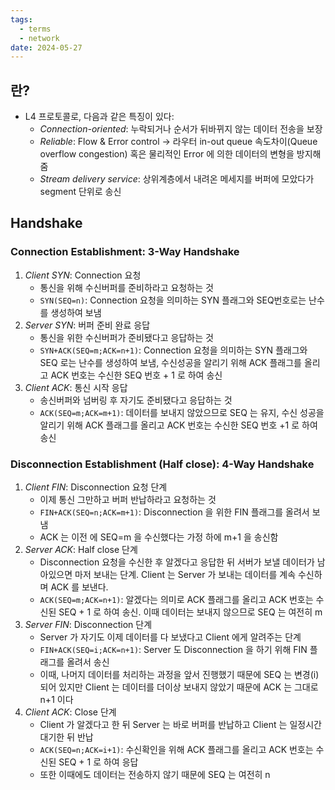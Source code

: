 ```yaml
---
tags:
  - terms
  - network
date: 2024-05-27
---
```

## 란?

- L4 프로토콜로, 다음과 같은 특징이 있다:
	- *Connection-oriented*: 누락되거나 순서가 뒤바뀌지 않는 데이터 전송을 보장
	- *Reliable*: Flow & Error control → 라우터 in-out queue 속도차이(Queue overflow congestion) 혹은 물리적인 Error 에 의한 데이터의 변형을 방지해줌
	- *Stream delivery service*: 상위계층에서 내려온 메세지를 버퍼에 모았다가 segment 단위로 송신

## Handshake

### Connection Establishment: 3-Way Handshake

1. *Client SYN*: Connection 요청
	- 통신을 위해 수신버퍼를 준비하라고 요청하는 것
    - `SYN(SEQ=n)`: Connection 요청을 의미하는 SYN 플래그와 SEQ번호로는 난수를 생성하여 보냄
2. *Server SYN*:  버퍼 준비 완료 응답
	- 통신을 위한 수신버퍼가 준비됐다고 응답하는 것
    - `SYN+ACK(SEQ=m;ACK=n+1)`: Connection 요청을 의미하는 SYN 플래그와 SEQ 로는 난수를 생성하여 보냄, 수신성공을 알리기 위해 ACK 플래그를 올리고 ACK 번호는 수신한 SEQ 번호 + 1 로 하여 송신
3. *Client ACK*: 통신 시작 응답
	- 송신버퍼와 넘버링 후 자기도 준비됐다고 응답하는 것
    - `ACK(SEQ=m;ACK=m+1)`: 데이터를 보내지 않았으므로 SEQ 는 유지, 수신 성공을 알리기 위해 ACK 플래그를 올리고 ACK 번호는 수신한 SEQ 번호 +1 로 하여 송신

### Disconnection Establishment (Half close): 4-Way Handshake

1. *Client FIN*: Disconnection 요청 단계
	- 이제 통신 그만하고 버퍼 반납하라고 요청하는 것
    - `FIN+ACK(SEQ=n;ACK=m+1)`: Disconnection 을 위한 FIN 플래그를 올려서 보냄
    - ACK 는 이전 에 SEQ=m 을 수신했다는 가정 하에 m+1 을 송신함
2. *Server ACK*: Half close 단계
	-  Disconnection 요청을 수신한 후 알겠다고 응답한 뒤 서버가 보낼 데이터가 남아있으면 마저 보내는 단계. Client 는 Server 가 보내는 데이터를 계속 수신하며 ACK 를 보낸다.
    - `ACK(SEQ=m;ACK=n+1)`: 알겠다는 의미로 ACK 플래그를 올리고 ACK 번호는 수신된 SEQ + 1 로 하여 송신. 이때 데이터는 보내지 않으므로 SEQ 는 여전히 m
3. *Server FIN*: Disconnection 단계
	- Server 가 자기도 이제 데이터를 다 보냈다고 Client 에게 알려주는 단계
    - `FIN+ACK(SEQ=i;ACK=n+1)`: Server 도 Disconnection 을 하기 위해 FIN 플래그를 올려서 송신
    - 이때, 나머지 데이터를 처리하는 과정을 앞서 진행했기 때문에 SEQ 는 변경(i) 되어 있지만 Client 는 데이터를 더이상 보내지 않았기 때문에 ACK 는 그대로 n+1 이다
4. *Client ACK*: Close 단계
	- Client 가 알겠다고 한 뒤 Server 는 바로 버퍼를 반납하고 Client 는 일정시간 대기한 뒤 반납
    - `ACK(SEQ=n;ACK=i+1)`: 수신확인을 위해 ACK 플래그를 올리고 ACK 번호는 수신된 SEQ + 1 로 하여 응답
    - 또한 이때에도 데이터는 전송하지 않기 때문에 SEQ 는 여전히 n